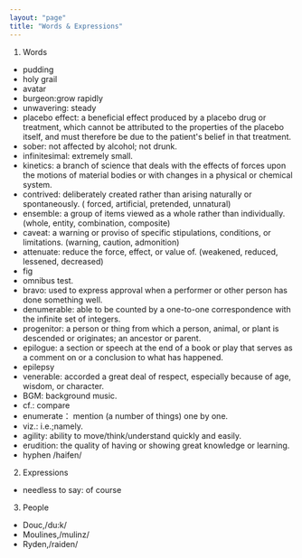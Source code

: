```yaml
---
layout: "page"
title: "Words & Expressions"
---
```

1. Words
- pudding  
- holy grail  
- avatar  
- burgeon:grow rapidly
- unwavering: steady
- placebo effect: a beneficial effect produced by a placebo drug or treatment, which cannot be attributed to the properties of the placebo itself, and must therefore be due to the patient's belief in that treatment.
- sober: not affected by alcohol; not drunk.
- infinitesimal: extremely small.
- kinetics: a branch of science that deals with the effects of forces upon the motions of material bodies or with changes in a physical or chemical system.
- contrived: deliberately created rather than arising naturally or spontaneously. (	forced, artificial, pretended, unnatural)
- ensemble: a group of items viewed as a whole rather than individually.(whole, entity, combination, composite)
- caveat: a warning or proviso of specific stipulations, conditions, or limitations. (warning, caution, admonition)
- attenuate: reduce the force, effect, or value of. (weakened, reduced, lessened, decreased)
- fig
- omnibus test.
- bravo: used to express approval when a performer or other person has done something well.
- denumerable: able to be counted by a one-to-one correspondence with the infinite set of integers.
- progenitor: a person or thing from which a person, animal, or plant is descended or originates; an ancestor or parent.
- epilogue: a section or speech at the end of a book or play that serves as a comment on or a conclusion to what has happened.
- epilepsy
- venerable: accorded a great deal of respect, especially because of age, wisdom, or character.
- BGM: background music.
- cf.: compare
- enumerate： mention (a number of things) one by one.
- viz.: i.e.;namely.
- agility: ability to move/think/understand quickly and easily.
- erudition: the quality of having or showing great knowledge or learning.
- hyphen /haifen/

2. Expressions
- needless to say: of course

3. People
- Douc,/du:k/
- Moulines,/mulinz/
- Ryden,/raiden/

